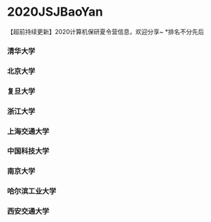 # 2020JSJBaoYan
【超前持续更新】2020计算机保研夏令营信息，欢迎分享~
*排名不分先后
### 清华大学
### 北京大学
### 复旦大学
### 浙江大学
### 上海交通大学
### 中国科技大学
### 南京大学
### 哈尔滨工业大学
### 西安交通大学
